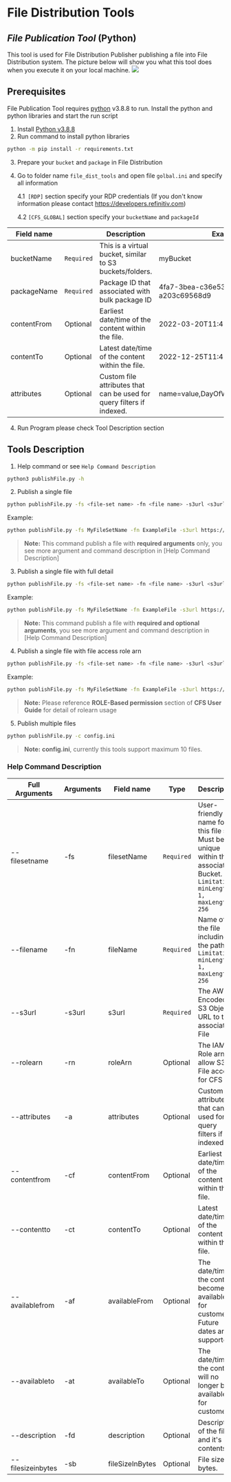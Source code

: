 # File Distribution Tools
## _File Publication Tool_ (Python)
This tool is used for File Distribution Publisher publishing a file into File Distribution system. The picture below will show you what this tool does when you execute it on your local machine.
![](overview_flow.png)


## Prerequisites
File Publication Tool requires [python](https://www.python.org/ftp/python/3.8.8/Python-3.8.8.tgz)  v3.8.8 to run.
Install the python and python libraries and start the run script
1. Install [Python v3.8.8](https://www.python.org/ftp/python/3.8.8/Python-3.8.8.tgz)
2. Run command to install python libraries
```sh
python -m pip install -r requirements.txt
```
3. Prepare your `bucket` and `package` in File Distribution
4. Go to folder name `file_dist_tools` and open file `golbal.ini` and specify all information

    4.1` [RDP]` section specify your RDP credentials (If you don't know information please contact https://developers.refinitiv.com)

    4.2 `[CFS_GLOBAL]` section specify your `bucketName` and `packageId`

|Field name||Description         |Example
|--------|-----------|-------------|-------------|
|bucketName|`Required`|This is a virtual bucket, similar to S3 buckets/folders.|myBucket|
|packageName|`Required`|Package ID that associated with bulk package ID|4fa7-3bea-c36e534c-8105-a203c69568d9|
|contentFrom   |Optional|Earliest date/time of the content within the file.|2022-03-20T11:47:11Z|
|contentTo   |Optional|Latest date/time of the content within the file.|2022-12-25T11:47:11Z|
|attributes   |Optional|Custom file attributes that can be used for query filters if indexed.|name=value,DayOfWeek=4,Product=CFS|

4. Run Program please check Tool Description section


## Tools Description
1. Help command or see `Help Command Description`
```sh
python3 publishFile.py -h 
```

2. Publish a single file
```sh
python publishFile.py -fs <file-set name> -fn <file name> -s3url <s3url>
```

Example:
```sh
python publishFile.py -fs MyFileSetName -fn ExampleFile -s3url https://s3.amazonaws.com/bucket/ExampleFile.csv
```
> **Note:**  This command publish a file with  **required arguments** only, you see more argument and command description in [Help Command Description]

3. Publish a single file with full detail
```sh
python publishFile.py -fs <file-set name> -fn <file name> -s3url <s3url> -a <attributes> -cf <content from> -ct <content to> -af <available from> -at <available to> -fd <file description> -sb <file size in bytes>
```
Example:
```sh
python publishFile.py -fs MyFileSetName -fn ExampleFile -s3url https://s3.amazonaws.com/bucket/ExampleFile.csv -a example=publish,product=publishtools,extra=fulloptions -cf "2022-03-20T11:47:11Z" -ct "2032-03-20T11:47:11Z" -af "2022-03-21T11:47:11Z" -at "2023-03-21T11:47:11Z" -fd "Example Description" -sb 999
```
> **Note:**  This command publish a file with **required and optional arguments**, you see more argument and command description in [Help Command Description]

4. Publish a single file with file access role arn
```sh
python publishFile.py -fs <file-set name> -fn <file name> -s3url <s3url> -rn <rolearn>
```
Example:
```sh
python publishFile.py -fs MyFileSetName -fn ExampleFile -s3url https://s3.amazonaws.com/bucket/ExampleFile.csv -rn arn:aws:iam::123456789012:role/EdsCfsS3Access_role
```
> **Note:**  Please reference **ROLE-Based permission** section of **CFS User Guide** for detail of rolearn usage

5. Publish multiple files
```sh
python publishFile.py -c config.ini
```
> **Note:**  **config.ini**, currently this tools support maximum 10 files.

### Help Command Description
|Full Arguments| Arguments|Field name|Type|Description| Example|
|--------|-----------|-------------|-------------|-------------|-------------|
|--filesetname|-fs| filesetName| `Required`|User-friendly name for this file set. Must be unique within the associated Bucket. `Limitation: minLength: 1, maxLength: 256 `|myfilesetname|
|--filename|-fn| fileName| `Required`|Name of the file including the path `Limitation: minLength: 1, maxLength: 256 `|my-file|
|--s3url|-s3url| s3url| `Required`|The AWS Encoded S3 Object URL to the associated File|https://s3.amazonaws.com/bucket/key.json|
|--rolearn|-rn| roleArn | Optional| The IAM Role arn to allow S3 File access for CFS |arn:aws:iam::1234567890123:role/EdsCfsS3AccessRole|
|--attributes|-a| attributes | Optional|Custom file attributes that can be used for query filters if indexed.|name=value,DayOfWeek=4,Product=CFS|
|--contentfrom|-cf|contentFrom | Optional|Earliest date/time of the content within the file.|2022-03-20T11:47:11Z|
|--contentto|-ct| contentTo|Optional|Latest date/time of the content within the file.|2032-03-20T11:47:11Z|
|--availablefrom|-af| availableFrom|Optional|The date/time the content becomes available for customers. Future dates are supported.|2022-03-21T11:47:11Z|
|--availableto|-at| availableTo|Optional|The date/time the content will no longer be available for customers.|2023-03-21T11:47:11Z|
|--description|-fd| description| Optional|Description of the file and it's contents.|File Publication from example tools|
|--filesizeinbytes|-sb| fileSizeInBytes|Optional|File size in bytes.|999|
